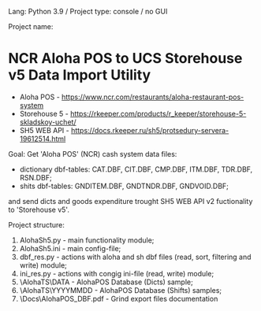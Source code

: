 Lang: Python 3.9 / Project type: console / no GUI

Project name: 

# NCR Aloha POS to UCS Storehouse v5 Data Import Utility

- Aloha POS - https://www.ncr.com/restaurants/aloha-restaurant-pos-system
- Storehouse 5 - https://rkeeper.com/products/r_keeper/storehouse-5-skladskoy-uchet/
- SH5 WEB API - https://docs.rkeeper.ru/sh5/protsedury-servera-19612514.html

Goal: Get 'Aloha POS' (NCR) cash system data files:
- dictionary dbf-tables: CAT.DBF, CIT.DBF, CMP.DBF, ITM.DBF, TDR.DBF, RSN.DBF;
- shits dbf-tables: GNDITEM.DBF, GNDTNDR.DBF, GNDVOID.DBF;

and send dicts and goods expenditure trought SH5 WEB API v2 fuctionality to 'Storehouse v5'.

Project structure:
1. AlohaSh5.py - main functionality module;
2. AlohaSh5.ini - main config-file;
3. dbf_res.py - actions with aloha and sh dbf files (read, sort, filtering and write) module;
4. ini_res.py - actions with congig ini-file (read, write) module;
5. \AlohaTS\DATA - AlohaPOS Database (Dicts) sample;
6. \AlohaTS\YYYYMMDD - AlohaPOS Database (Shifts) samples;
7. \Docs\AlohaPOS_DBF.pdf - Grind export files documentation
